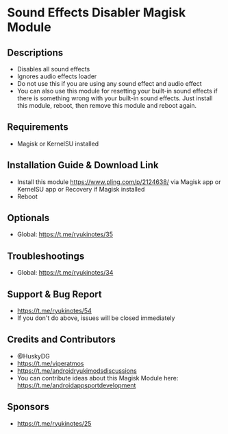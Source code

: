 # Sound Effects Disabler Magisk Module

## Descriptions
- Disables all sound effects
- Ignores audio effects loader
- Do not use this if you are using any sound effect and audio effect
- You can also use this module for resetting your built-in sound effects if there is something wrong with your built-in sound effects. Just install this module, reboot, then remove this module and reboot again.

## Requirements
- Magisk or KernelSU installed

## Installation Guide & Download Link
- Install this module https://www.pling.com/p/2124638/ via Magisk app or KernelSU app or Recovery if Magisk installed
- Reboot

## Optionals
- Global: https://t.me/ryukinotes/35

## Troubleshootings
- Global: https://t.me/ryukinotes/34

## Support & Bug Report
- https://t.me/ryukinotes/54
- If you don't do above, issues will be closed immediately

## Credits and Contributors
- @HuskyDG
- https://t.me/viperatmos
- https://t.me/androidryukimodsdiscussions
- You can contribute ideas about this Magisk Module here: https://t.me/androidappsportdevelopment

## Sponsors
- https://t.me/ryukinotes/25


